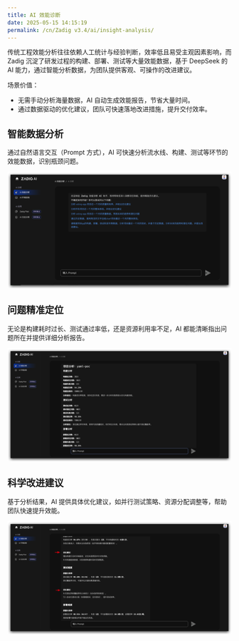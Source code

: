 ```yaml
---
title: AI 效能诊断
date: 2025-05-15 14:15:19
permalink: /cn/Zadig v3.4/ai/insight-analysis/
---
```


传统工程效能分析往往依赖人工统计与经验判断，效率低且易受主观因素影响，而 Zadig 沉淀了研发过程的构建、部署、测试等大量效能数据，基于 DeepSeek 的 AI 能力，通过智能分析数据，为团队提供客观、可操作的改进建议。

场景价值：
- 无需手动分析海量数据，AI 自动生成效能报告，节省大量时间。
- 通过数据驱动的优化建议，团队可快速落地改进措施，提升交付效率。

## 智能数据分析

通过自然语言交互（Prompt 方式），AI 可快速分析流水线、构建、测试等环节的效能数据，识别瓶颈问题。

![insight](../../../_images/ai_insight_analysis_1.png)

## 问题精准定位

无论是构建耗时过长、测试通过率低，还是资源利用率不足，AI 都能清晰指出问题所在并提供详细分析报告。

![insight](../../../_images/ai_insight_analysis_2.png)

## 科学改进建议

基于分析结果，AI 提供具体优化建议，如并行测试策略、资源分配调整等，帮助团队快速提升效能。

![insight](../../../_images/ai_insight_analysis_3.png)